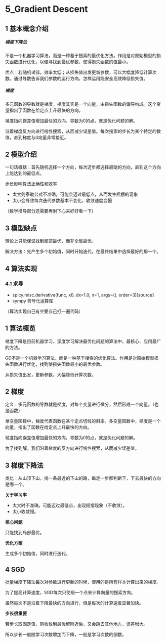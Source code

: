 # 5_Gradient Descent

## 1 基本概念介绍

##### 梯度下降法

不是一个机器学习算法，而是一种基于搜索的最优化方法。作用是对原始模型的损失函数进行优化，以便寻找到最优参数，使得损失函数的值最小。

优点：若随机试错，效率太低；从损失值出发更新参数，可以大幅度降低计算次数。通过导数告诉我们参数的运行方向，怎样运用能安全高效降低损失值。

##### 梯度

多元函数的导数就是梯度。梯度其实是一个向量，由损失函数的偏导构成。这个变量指出了函数在给定点上升最快的方向。

梯度指向误差值增加最快的方向，导数为0的点，就是优化问题的解。

沿着梯度反方向进行线性搜索，从而减少误差值。每次搜索的步长为某个特定的数值，直到梯度与0向量非常接近。

## 2 模型介绍

一句话概括：首先随机选择一个方向，每次迈步都选择最陡的方向，直到这个方向上能达到的最低点。

步长影响算法正确性和效率

- 太大则泰勒公式不准确，可能会迈过最低点，从而发生摇摆的现象
- 太小会导致每次迭代参数基本不变化，收敛速度变慢

（数学推导部分还需要再耐下心来好好看一下）

## 3 模型缺点

理论上只能保证找到局部最优，而非全局最优。

解决方法：先产生多个初始值，同时开始迭代，在最终结果中选择最好的那一个。

## 4 算法实现

### 4.1 求导

- spicy.misc.derivative(func, x0, dx=1.0, n=1, args=(), order=3)[source]
- sympy 符号化运算库

（算法实现自己有空要自己打一遍代码）

## 1 算法概览

梯度下降是目前机器学习、深度学习解决最优化问题的算法中，最核心、应用最广的方法。

GD不是一个机器学习算法，而是一种基于搜索的优化算法。作用是对原始模型损失函数进行优化，找到使损失函数最小的最优参数。

从损失值出发，更新参数，大幅降低计算次数。

## 2 梯度

定义：多元函数的导数就是梯度，对每个变量进行微分，然后形成一个向量。（也是函数）

单变量函数中，梯度代表函数在某个定点切线的斜率。多变量函数中，梯度是一个向量，指出了函数在给定点上升最快的方向。

梯度指向误差值增加最快的方向，导数为0的点，就是优化问题的解。

为了找到解，我们沿着梯度的反方向进行线性搜索，从而减少误差值。

## 3 梯度下降法

类比：从山顶下山，找一条最近的下山的路，每走一步都判断下，下去最快的方向是哪一个。

**关于学习率**

- 太大时不准确。可能迈过最低点，出现摇摆现象（不收敛）。
- 太小收敛慢。

**核心问题**

只能找到局部最优。

**优化方案**

生成多个初始值，同时进行迭代。

## 4 SGD

批量梯度下降法每次对参数进行更新的时候，使用的是所有样本计算出来的梯度。

为了提高计算速度，SGD每次只使用一个点来计算向量的搜索方向。

虽然每次不是沿着下降最快的方向进行，但是每次的计算速度显著加快。

**步长很重要**

若步长取固定值，则收敛到最优解附近后，又会跳去其他地方，误差增大。

所以步长一般随学习次数增加而下降，一般是学习次数的倒数。



























